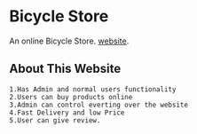 # Bicycle Store

An online Bicycle Store.
[website](https://bicycle-c090a.web.app/).

## About This Website
    1.Has Admin and normal users functionality 
    2.Users can buy products online
    3.Admin can control everting over the website
    4.Fast Delivery and low Price
    5.User can give review.



